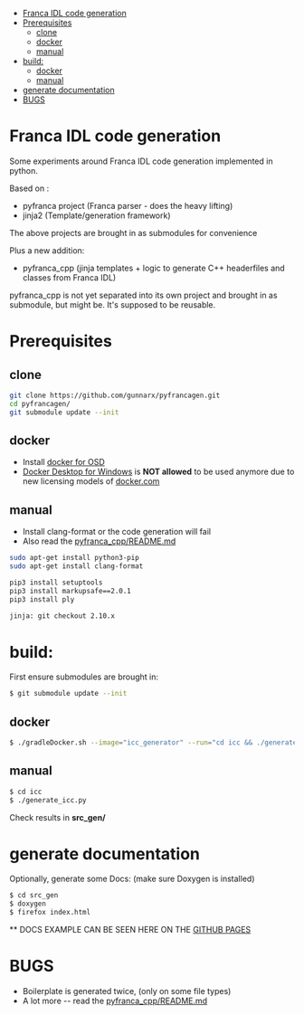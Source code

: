 - [Franca IDL code generation](#franca-idl-code-generation)
- [Prerequisites](#prerequisites)
  - [clone](#clone)
  - [docker](#docker)
  - [manual](#manual)
- [build:](#build)
  - [docker](#docker-1)
  - [manual](#manual-1)
- [generate documentation](#generate-documentation)
- [BUGS](#bugs)

# Franca IDL code generation

Some experiments around Franca IDL code generation
implemented in python.

Based on :
- pyfranca project  (Franca parser - does the heavy lifting)
- jinja2            (Template/generation framework)

The above projects are brought in as submodules for convenience

Plus a new addition:
- pyfranca_cpp      (jinja templates + logic to generate C++ headerfiles and classes from Franca IDL)

pyfranca_cpp is not yet separated into its own project and brought in as submodule, but might be.  It's supposed to be reusable.

# Prerequisites
## clone
```bash
git clone https://github.com/gunnarx/pyfrancagen.git
cd pyfrancagen/
git submodule update --init
```

## docker
  * Install [docker for OSD](https://inside-docupedia.bosch.com/confluence/x/5AQKJw)
  * [Docker Desktop for Windows](https://docs.docker.com/desktop/windows/install/) is **NOT allowed** to be used anymore due to new licensing models of [docker.com](https://www.docker.com/blog/the-grace-period-for-the-docker-subscription-service-agreement-ends-soon-heres-what-you-need-to-know/)

## manual
- Install clang-format or the code generation will fail
- Also read the [pyfranca_cpp/README.md](https://github.com/gunnarx/pyfrancagen/blob/master/pyfranca_cpp/README.md)

```bash
sudo apt-get install python3-pip
sudo apt-get install clang-format

pip3 install setuptools
pip3 install markupsafe==2.0.1
pip3 install ply

jinja: git checkout 2.10.x
```

# build:

First ensure submodules are brought in:
```bash
$ git submodule update --init
```
## docker
```bash
$ ./gradleDocker.sh --image="icc_generator" --run="cd icc && ./generate_icc.py"
```

## manual
```bash
$ cd icc
$ ./generate_icc.py
```
Check results in **src_gen/**

# generate documentation
Optionally, generate some Docs: (make sure Doxygen is installed)
```bash
$ cd src_gen
$ doxygen
$ firefox index.html
```
** DOCS EXAMPLE CAN BE SEEN HERE ON THE [GITHUB PAGES](https://gunnarx.github.io/pyfrancagen)

# BUGS
- Boilerplate is generated twice, (only on some file types)
- A lot more -- read the [pyfranca_cpp/README.md](https://github.com/gunnarx/pyfrancagen/blob/master/pyfranca_cpp/README.md)
